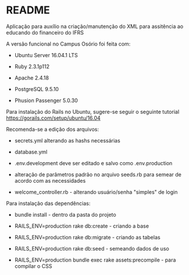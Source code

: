 # README

Aplicação para auxílio na criação/manutenção do XML para assitência ao educando do financeiro do IFRS

A versão funcional no Campus Osório foi feita com:

* Ubuntu Server 16.04.1 LTS

* Ruby 2.3.1p112

* Apache 2.4.18

* PostgreSQL 9.5.10

* Phusion Passenger 5.0.30

Para instalação do Rails no Ubuntu, sugere-se seguir o seguinte tutorial https://gorails.com/setup/ubuntu/16.04 

Recomenda-se a edição dos arquivos:

* secrets.yml alterando as hashs necessárias

* database.yml

* .env.development deve ser editado e salvo como .env.production

* alteração de parâmetros padrão no arquivo seeds.rb para semear de acordo com as necessidades

* welcome_controller.rb - alterando usuário/senha "simples" de login


Para instalação das dependências:

* bundle install - dentro da pasta do projeto

* RAILS_ENV=production rake db:create - criando a base

* RAILS_ENV=production rake db:migrate - criando as tabelas

* RAILS_ENV=production rake db:seed - semeando dados de uso

* RAILS_ENV=production bundle exec rake assets:precompile - para compilar o CSS
